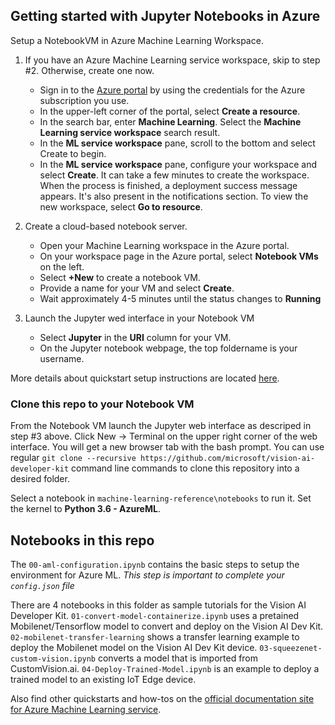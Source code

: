 ## Getting started with Jupyter Notebooks in Azure
Setup a NotebookVM in Azure Machine Learning Workspace.
1. If you have an Azure Machine Learning service workspace, skip to step #2. Otherwise, create one now.
   - Sign in to the [Azure portal](https://portal.azure.com) by using the credentials for the Azure subscription you use.
   - In the upper-left corner of the portal, select __Create a resource__.
   - In the search bar, enter __Machine Learning__. Select the __Machine Learning service workspace__ search result.
   - In the __ML service workspace__ pane, scroll to the bottom and select Create to begin.
   - In the __ML service workspace__ pane, configure your workspace and select __Create__. It can take a few minutes to create the workspace. When the process is finished, a deployment success message appears. It's also present in the notifications section. To view the new workspace, select __Go to resource__.

2. Create a cloud-based notebook server.
   - Open your Machine Learning workspace in the Azure portal.
   - On your workspace page in the Azure portal, select __Notebook VMs__ on the left.
   - Select __+New__ to create a notebook VM.
   - Provide a name for your VM and select __Create__.
   - Wait approximately 4-5 minutes until the status changes to __Running__
3. Launch the Jupyter wed interface in your Notebook VM
   - Select __Jupyter__ in the __URI__ column for your VM.
   - On the Jupyter notebook webpage, the top foldername is your username.
   
More details about quickstart setup instructions are located [here](https://docs.microsoft.com/en-us/azure/machine-learning/service/quickstart-run-cloud-notebook).

### Clone this repo to your Notebook VM
From the Notebook VM launch the Jupyter web interface as descriped in step #3 above. Click New -> Terminal on the upper right corner of the web interface. You will get a new browser tab with the bash prompt. 
You can use regular `git clone --recursive https://github.com/microsoft/vision-ai-developer-kit` command line commands to clone this repository into a desired folder.

Select a notebook in `machine-learning-reference\notebooks` to run it. Set the kernel to **Python 3.6 - AzureML**.

## Notebooks in this repo
The `00-aml-configuration.ipynb` contains the basic steps to setup the environment for Azure ML. _This step is important to complete your `config.json` file_

There are 4 notebooks in this folder as sample tutorials for the Vision AI Developer Kit.
`01-convert-model-containerize.ipynb` uses a pretained Mobilenet/Tensorflow model to convert and deploy on the Vision AI Dev Kit.
`02-mobilenet-transfer-learning` shows a transfer learning example to deploy the Mobilenet model on the Vision AI Dev Kit device.
`03-squeezenet-custom-vision.ipynb` converts a model that is imported from CustomVision.ai.
`04-Deploy-Trained-Model.ipynb` is an example to deploy a trained model to an existing IoT Edge device. 

Also find other quickstarts and how-tos on the [official documentation site for Azure Machine Learning service](https://docs.microsoft.com/en-us/azure/machine-learning/service/).
